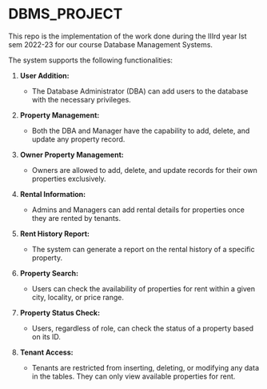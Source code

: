 # DBMS_PROJECT

This repo is the implementation of the work done during the IIIrd year Ist sem 2022-23 for our course Database Management Systems.

The system supports the following functionalities:

1. **User Addition:**
   - The Database Administrator (DBA) can add users to the database with the necessary privileges.

2. **Property Management:**
   - Both the DBA and Manager have the capability to add, delete, and update any property record.

3. **Owner Property Management:**
   - Owners are allowed to add, delete, and update records for their own properties exclusively.

4. **Rental Information:**
   - Admins and Managers can add rental details for properties once they are rented by tenants.

5. **Rent History Report:**
   - The system can generate a report on the rental history of a specific property.

6. **Property Search:**
   - Users can check the availability of properties for rent within a given city, locality, or price range.

7. **Property Status Check:**
   - Users, regardless of role, can check the status of a property based on its ID.

8. **Tenant Access:**
   - Tenants are restricted from inserting, deleting, or modifying any data in the tables. They can only view available properties for rent.
